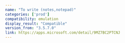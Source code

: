 ```yaml
---
name: "To write (notes,notepad)"
categories: ['prod']
compatibility: emulation
display_result: "Compatible"
version_from: "3.5.7.0"
link: https://apps.microsoft.com/detail/9MZ7BC2PTCNJ
---
```

